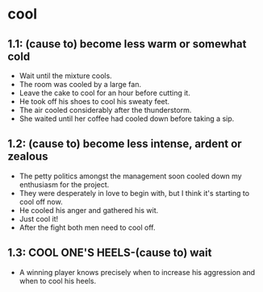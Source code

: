 # cool
## 1.1: (cause to) become less warm or somewhat cold

  *  Wait until the mixture cools.
  *  The room was cooled by a large fan.
  *  Leave the cake to cool for an hour before cutting it.
  *  He took off his shoes to cool his sweaty feet.
  *  The air cooled considerably after the thunderstorm.
  *  She waited until her coffee had cooled down before taking a sip.

## 1.2: (cause to) become less intense, ardent or zealous

  *  The petty politics amongst the management soon cooled down my enthusiasm for the project.
  *  They were desperately in love to begin with, but I think it's starting to cool off now.
  *  He cooled his anger and gathered his wit.
  *  Just cool it!
  *  After the fight both men need to cool off.

## 1.3: COOL ONE'S HEELS-(cause to) wait

  *  A winning player knows precisely when to increase his aggression and when to cool his heels.
